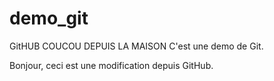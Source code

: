# demo_git

GitHUB
COUCOU DEPUIS LA MAISON
C'est une demo de Git.

Bonjour, ceci est une modification depuis GitHub.
